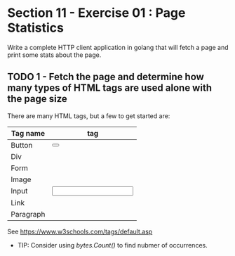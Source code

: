 # Section 11 - Exercise 01 : Page Statistics

Write a complete HTTP client application in golang that will fetch a page and print some stats about the page.

## TODO 1 - Fetch the page and determine how many types of HTML tags are used alone with the page size

There are many HTML tags, but a few to get started are:

| Tag name  | tag      |
| --------- | -------- |
| Button    | <button> |
| Div       | <div>    |
| Form      | <form>   |
| Image     | <img>    |
| Input     | <input>  |
| Link      | <a>      |
| Paragraph | <p>      |

See https://www.w3schools.com/tags/default.asp

* TIP: Consider using _bytes.Count()_ to find nubmer of occurrences.